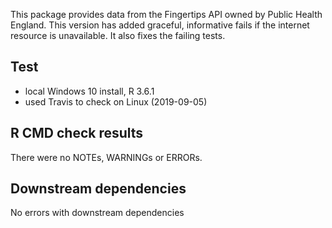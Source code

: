 This package provides data from the Fingertips API owned by Public Health England.
This version has added graceful, informative fails if the internet resource is unavailable. It also fixes the failing tests.

## Test 

* local Windows 10 install, R 3.6.1
* used Travis to check on Linux (2019-09-05)

## R CMD check results

There were no NOTEs, WARNINGs or ERRORs.

## Downstream dependencies

No errors with downstream dependencies
